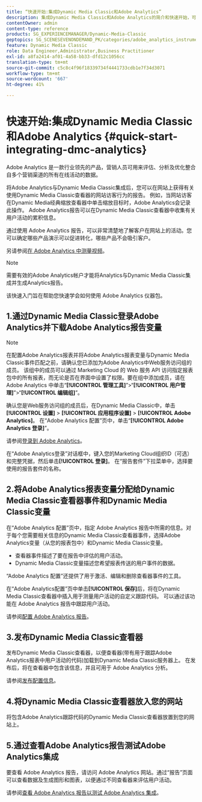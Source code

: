 ```yaml
---
title: “快速开始:集成Dynamic Media Classic和Adobe Analytics”
description: 集成Dynamic Media Classic和Adobe Analytics的简介和快速开始，可帮助您快速入门和使用。
contentOwner: admin
content-type: reference
products: SG_EXPERIENCEMANAGER/Dynamic-Media-Classic
geptopics: SG_SCENESEVENONDEMAND_PK/categories/adobe_analytics_instrumentation_kit
feature: Dynamic Media Classic
role: Data Engineer,Administrator,Business Practitioner
exl-id: a8fa2414-af01-4a58-bb33-dfd12c1056cc
translation-type: tm+mt
source-git-commit: c5c8c4f96f18339734f4441733cdb1e7f34d3071
workflow-type: tm+mt
source-wordcount: '667'
ht-degree: 41%

---
```


# 快速开始:集成Dynamic Media Classic和Adobe Analytics {#quick-start-integrating-dmc-analytics}

Adobe Analytics 是一款行业领先的产品，营销人员可用来评估、分析及优化整合自多个营销渠道的所有在线活动的数据。

将Adobe Analytics与Dynamic Media Classic集成后，您可以在网站上获得有关使用Dynamic Media Classic查看器的网站访客行为的报告。 例如，当网站访客在Dynamic Media经典缩放查看器中单击缩放目标时，Adobe Analytics会记录此操作。 Adobe Analytics报告可以在Dynamic Media Classic查看器中收集有关用户活动的累积信息。

通过使用 Adobe Analytics 报告，可以非常清楚地了解客户在网站上的活动。您可以确定哪些产品演示可以促进转化，哪些产品不会吸引客户。

另请参阅[在 Adobe Analytics 中测量视频](https://experienceleague.adobe.com/docs/media-analytics/using/media-overview.html)。

>[!NOTE]
>
>需要有效的Adobe Analytics帐户才能将Analytics与Dynamic Media Classic集成并生成Analytics报告。

该快速入门旨在帮助您快速学会如何使用 Adobe Analytics 仪器包。

## 1.通过Dynamic Media Classic登录Adobe Analytics并下载Adobe Analytics报告变量

>[!NOTE]
>
>在配置Adobe Analytics报表并将Adobe Analytics报表变量与Dynamic Media Classic事件匹配之前，请确认您已添加为Adobe Analytics中Web服务访问组的成员。 该组中的成员可以通过 Marketing Cloud 的 Web 服务 API 访问指定报表包中的所有报表，而无论是否在界面中设置了权限。要在组中添加成员，请在 Adobe Analytics 中单击“**[!UICONTROL 管理工具]**”>“**[!UICONTROL 用户管理]**”>“**[!UICONTROL 编辑组]**”。

确认您是Web服务访问组的成员后，在Dynamic Media Classic中，单击&#x200B;**[!UICONTROL 设置]** > **[!UICONTROL 应用程序设置]** > **[!UICONTROL Adobe Analytics]**。 在“Adobe Analytics 配置”页中，单击“**[!UICONTROL Adobe Analytics 登录]**”。

请参阅[登录到 Adobe Analytics](log-analytics.md#log_in_to_adobe_analytics)。

在“Adobe Analytics登录”对话框中，键入您的Marketing Cloud组织ID（可选）和完整凭据，然后单击&#x200B;**[!UICONTROL 登录]**。 在“报告套件”下拉菜单中，选择要使用的报告套件的名称。

## 2.将Adobe Analytics报表变量分配给Dynamic Media Classic查看器事件和Dynamic Media Classic变量

在“Adobe Analytics 配置”页中，指定 Adobe Analytics 报告中所需的信息。对于每个您需要相关信息的Dynamic Media Classic查看器事件，选择Adobe Analytics变量（从您的报表包中）和Dynamic Media Classic变量。

* 查看器事件描述了要在报告中评估的用户活动。
* Dynamic Media Classic变量描述您希望报表传送的用户事件的数据。

“Adobe Analytics 配置”还提供了用于激活、编辑和删除查看器事件的工具。

在“Adobe Analytics配置”页中单击&#x200B;**[!UICONTROL 保存]**&#x200B;后，将在Dynamic Media Classic查看器中插入用于测量用户活动的自定义跟踪代码。 可以通过该功能在 Adobe Analytics 报告中跟踪用户活动。

请参阅[配置 Adobe Analytics 报告](configuring-analytics-reports.md#configuring_adobe_analytics_reports)。

## 3.发布Dynamic Media Classic查看器

发布Dynamic Media Classic查看器，以便查看器(带有用于跟踪Adobe Analytics报表中用户活动的代码)加载到Dynamic Media Classic服务器上。 在发布后，将在查看器中包含该信息，并且可用于 Adobe Analytics 分析。

请参阅[发布配置信息](publishing-analytics-configuration-information.md#publishing_adobe_analytics_configuration_information)。

## 4.将Dynamic Media Classic查看器放入您的网站

将包含Adobe Analytics跟踪代码的Dynamic Media Classic查看器放置到您的网站上。

## 5.通过查看Adobe Analytics报告测试Adobe Analytics集成

要查看 Adobe Analytics 报告，请访问 Adobe Analytics 网站。通过“报告”页面可以查看数据及生成图形和图表，以便通过不同查看器来评估用户活动。

请参阅[查看 Adobe Analytics 报告以测试 Adobe Analytics 集成](testing-integration-viewing-analytics-report.md#testing_the_integration_by_viewing_an_adobe_analytics_report)。
